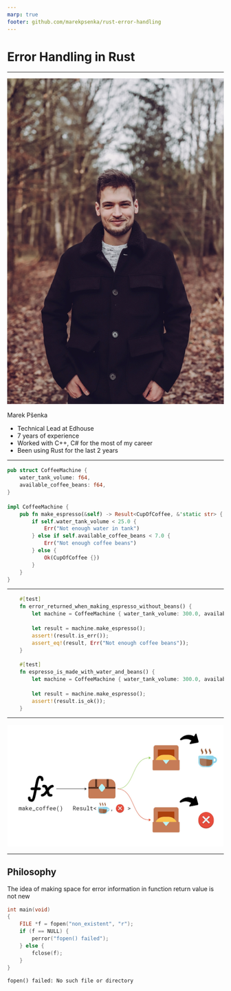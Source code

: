 ```yaml
---
marp: true
footer: github.com/marekpsenka/rust-error-handling
---
```


# Error Handling in Rust

---

<!-- _footer: in/marek-psenka -->

![bg right:33%](me.jpg)

Marek Pšenka

- Technical Lead at Edhouse
- 7 years of experience
- Worked with C++, C# for the most of my career
- Been using Rust for the last 2 years

---

```rust
pub struct CoffeeMachine {
    water_tank_volume: f64,
    available_coffee_beans: f64,
}

impl CoffeeMachine {
    pub fn make_espresso(&self) -> Result<CupOfCoffee, &'static str> {
        if self.water_tank_volume < 25.0 {
            Err("Not enough water in tank")
        } else if self.available_coffee_beans < 7.0 {
            Err("Not enough coffee beans")
        } else {
            Ok(CupOfCoffee {})
        }
    }
}
```

---

```rust
    #[test]
    fn error_returned_when_making_espresso_without_beans() {
        let machine = CoffeeMachine { water_tank_volume: 300.0, available_coffee_beans: 2.0 };

        let result = machine.make_espresso();
        assert!(result.is_err());
        assert_eq!(result, Err("Not enough coffee beans"));
    }

    #[test]
    fn espresso_is_made_with_water_and_beans() {
        let machine = CoffeeMachine { water_tank_volume: 300.0, available_coffee_beans: 7.0 };

        let result = machine.make_espresso();
        assert!(result.is_ok());
    }
```

---

![bg](./img/basic_diagram.jpg)

---

## Philosophy

The idea of making space for error information in function return value is not new

```C
int main(void)
{
    FILE *f = fopen("non_existent", "r");
    if (f == NULL) {
        perror("fopen() failed");
    } else {
        fclose(f);
    }
}
```

```
fopen() failed: No such file or directory
```